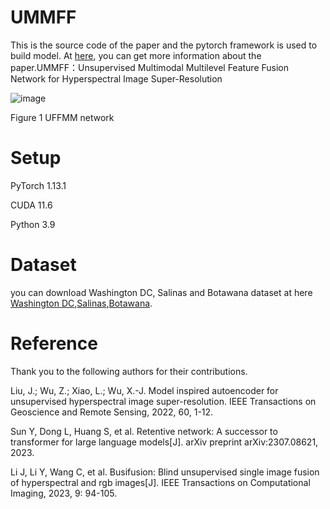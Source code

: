 # UMMFF

This is the source code of the paper and the pytorch framework is used to build model. At [here](https://www.mdpi.com/2072-4292/16/17/3282), you can get more information about the paper.UMMFF：Unsupervised Multimodal Multilevel Feature Fusion Network for Hyperspectral Image Super-Resolution

![image](https://github.com/user-attachments/assets/b31d55d0-809a-4e12-8418-5e5748229608)



Figure 1 UFFMM network

# Setup

PyTorch 1.13.1

CUDA 11.6

Python 3.9

# Dataset
you can download Washington DC, Salinas and Botawana dataset at here [Washington DC](https://engineering.purdue.edu/~biehl/MultiSpec/hyperspectral.html),[Salinas](http://www.ehu.eus/ccwintco/index.php/Hyperspectral_Remote_Sensing_Scenes#Pavia_University_scene),[Botawana](https://www.ehu.eus/ccwintco/index.php/Hyperspectral_Remote_Sensing_Scenes).
# Reference
Thank you to the following authors for their contributions.

Liu, J.; Wu, Z.; Xiao, L.; Wu, X.-J. Model inspired autoencoder for unsupervised hyperspectral image super-resolution. IEEE Transactions on Geoscience and Remote Sensing, 2022, 60, 1-12.

Sun Y, Dong L, Huang S, et al. Retentive network: A successor to transformer for large language models[J]. arXiv preprint arXiv:2307.08621, 2023.

Li J, Li Y, Wang C, et al. Busifusion: Blind unsupervised single image fusion of hyperspectral and rgb images[J]. IEEE Transactions on Computational Imaging, 2023, 9: 94-105.


